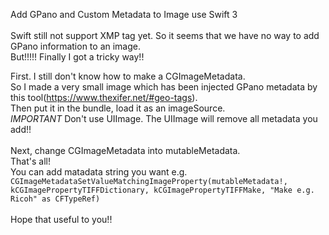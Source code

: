 Add GPano and Custom Metadata to Image use Swift 3</br>
</br>
Swift still not support XMP tag yet. So it seems that we have no way to add GPano information to an image.</br>
But!!!!! Finally I got a tricky way!!</br>

First. I still don't know how to make a CGImageMetadata.</br>
So I made a very small image which has been injected GPano metadata by this tool(https://www.thexifer.net/#geo-tags).</br>
Then put it in the bundle, load it as an imageSource.</br>
*IMPORTANT* Don't use UIImage. The UIImage will remove all metadata you add!!</br>
</br>
Next, change CGImageMetadata into mutableMetadata.</br>
That's all!</br>
You can add matadata string you want e.g.</br>
`CGImageMetadataSetValueMatchingImageProperty(mutableMetadata!, kCGImagePropertyTIFFDictionary, kCGImagePropertyTIFFMake, "Make e.g. Ricoh" as CFTypeRef)`</br>
</br>
Hope that useful to you!!</br>
